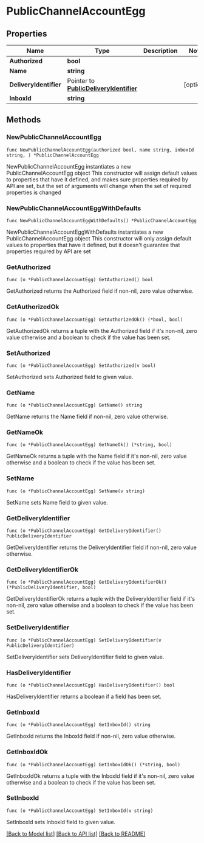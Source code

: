# PublicChannelAccountEgg

## Properties

Name | Type | Description | Notes
------------ | ------------- | ------------- | -------------
**Authorized** | **bool** |  | 
**Name** | **string** |  | 
**DeliveryIdentifier** | Pointer to [**PublicDeliveryIdentifier**](PublicDeliveryIdentifier.md) |  | [optional] 
**InboxId** | **string** |  | 

## Methods

### NewPublicChannelAccountEgg

`func NewPublicChannelAccountEgg(authorized bool, name string, inboxId string, ) *PublicChannelAccountEgg`

NewPublicChannelAccountEgg instantiates a new PublicChannelAccountEgg object
This constructor will assign default values to properties that have it defined,
and makes sure properties required by API are set, but the set of arguments
will change when the set of required properties is changed

### NewPublicChannelAccountEggWithDefaults

`func NewPublicChannelAccountEggWithDefaults() *PublicChannelAccountEgg`

NewPublicChannelAccountEggWithDefaults instantiates a new PublicChannelAccountEgg object
This constructor will only assign default values to properties that have it defined,
but it doesn't guarantee that properties required by API are set

### GetAuthorized

`func (o *PublicChannelAccountEgg) GetAuthorized() bool`

GetAuthorized returns the Authorized field if non-nil, zero value otherwise.

### GetAuthorizedOk

`func (o *PublicChannelAccountEgg) GetAuthorizedOk() (*bool, bool)`

GetAuthorizedOk returns a tuple with the Authorized field if it's non-nil, zero value otherwise
and a boolean to check if the value has been set.

### SetAuthorized

`func (o *PublicChannelAccountEgg) SetAuthorized(v bool)`

SetAuthorized sets Authorized field to given value.


### GetName

`func (o *PublicChannelAccountEgg) GetName() string`

GetName returns the Name field if non-nil, zero value otherwise.

### GetNameOk

`func (o *PublicChannelAccountEgg) GetNameOk() (*string, bool)`

GetNameOk returns a tuple with the Name field if it's non-nil, zero value otherwise
and a boolean to check if the value has been set.

### SetName

`func (o *PublicChannelAccountEgg) SetName(v string)`

SetName sets Name field to given value.


### GetDeliveryIdentifier

`func (o *PublicChannelAccountEgg) GetDeliveryIdentifier() PublicDeliveryIdentifier`

GetDeliveryIdentifier returns the DeliveryIdentifier field if non-nil, zero value otherwise.

### GetDeliveryIdentifierOk

`func (o *PublicChannelAccountEgg) GetDeliveryIdentifierOk() (*PublicDeliveryIdentifier, bool)`

GetDeliveryIdentifierOk returns a tuple with the DeliveryIdentifier field if it's non-nil, zero value otherwise
and a boolean to check if the value has been set.

### SetDeliveryIdentifier

`func (o *PublicChannelAccountEgg) SetDeliveryIdentifier(v PublicDeliveryIdentifier)`

SetDeliveryIdentifier sets DeliveryIdentifier field to given value.

### HasDeliveryIdentifier

`func (o *PublicChannelAccountEgg) HasDeliveryIdentifier() bool`

HasDeliveryIdentifier returns a boolean if a field has been set.

### GetInboxId

`func (o *PublicChannelAccountEgg) GetInboxId() string`

GetInboxId returns the InboxId field if non-nil, zero value otherwise.

### GetInboxIdOk

`func (o *PublicChannelAccountEgg) GetInboxIdOk() (*string, bool)`

GetInboxIdOk returns a tuple with the InboxId field if it's non-nil, zero value otherwise
and a boolean to check if the value has been set.

### SetInboxId

`func (o *PublicChannelAccountEgg) SetInboxId(v string)`

SetInboxId sets InboxId field to given value.



[[Back to Model list]](../README.md#documentation-for-models) [[Back to API list]](../README.md#documentation-for-api-endpoints) [[Back to README]](../README.md)


